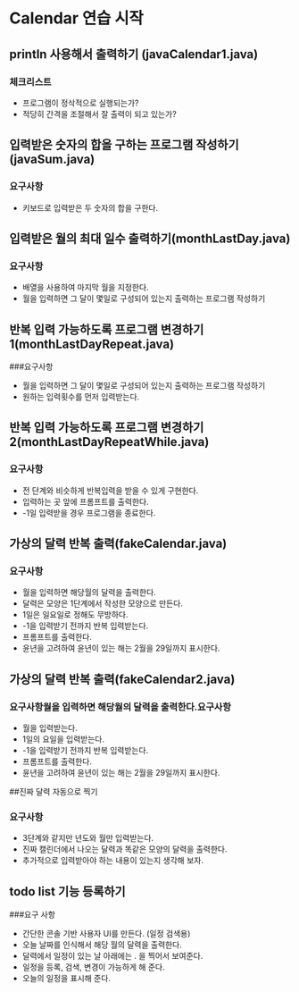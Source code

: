 # Calendar 연습 시작
## println 사용해서 출력하기 (javaCalendar1.java)
### 체크리스트
* 프로그램이 정삭적으로 실행되는가?
* 적당히 간격을 조절해서 잘 출력이 되고 있는가?

## 입력받은 숫자의 합을 구하는 프로그램 작성하기(javaSum.java)

### 요구사항
* 키보드로 입력받은 두 숫자의 합을 구한다.

## 입력받은 월의 최대 일수 출력하기(monthLastDay.java)

### 요구사항
* 배열을 사용하여 마지막 월을 지정한다.
* 월을 입력하면 그 달이 몇일로 구성되어 있는지 출력하는 프로그램 작성하기

## 반복 입력 가능하도록 프로그램 변경하기1(monthLastDayRepeat.java)

###요구사항
* 월을 입력하면 그 달이 몇일로 구성되어 있는지 출력하는 프로그램 작성하기
* 원하는 입력횟수를 먼저 입력받는다.

## 반복 입력 가능하도록 프로그램 변경하기2(monthLastDayRepeatWhile.java)

### 요구사항
* 전 단계와 비슷하게 반복입력을 받을 수 있게 구현한다.
* 입력하는 곳 앞에 프롬프트를 출력한다.
* -1일 입력받을 경우 프로그램을 종료한다.


## 가상의 달력 반복 출력(fakeCalendar.java)

### 요구사항
* 월을 입력하면 해당월의 달력을 출력한다.
* 달력은 모양은 1단계에서 작성한 모양으로 만든다.
* 1일은 일요일로 정해도 무방하다.
* -1을 입력받기 전까지 반복 입력받는다.
* 프롬프트를 출력한다.
* 윤년을 고려하여 윤년이 있는 해는 2월을 29일까지 표시한다.

## 가상의 달력 반복 출력(fakeCalendar2.java)

### 요구사항월을 입력하면 해당월의 달력을 출력한다.요구사항
* 월을 입력받는다.
* 1일의 요일을 입력받는다.
* -1을 입력받기 전까지 반복 입력받는다.
* 프롬프트를 출력한다.
* 윤년을 고려하여 윤년이 있는 해는 2월을 29일까지 표시한다.

##진짜 달력 자동으로 찍기
### 요구사항
* 3단계와 같지만 년도와 월만 입력받는다.
* 진짜 캘린더에서 나오는 달력과 똑같은 모양의 달력을 출력한다.
* 추가적으로 입력받아야 하는 내용이 있는지 생각해 보자.

## todo list 기능 등록하기
###요구 사항
* 간단한 콘솔 기반 사용자 UI를 만든다. (일정 검색용)
* 오늘 날짜를 인식해서 해당 월의 달력을 출력한다.
* 달력에서 일정이 있는 날 아래에는 . 을 찍어서 보여준다.
* 일정을 등록, 검색, 변경이 가능하게 해 준다.
* 오늘의 일정을 표시해 준다.